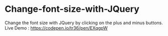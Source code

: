 # Change-font-size-with-JQuery
Change the font size with JQuery by clicking on the plus and minus buttons. Live Demo : https://codepen.io/tr36/pen/EXqgpW
